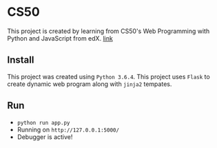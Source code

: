 # CS50
This project is created by learning from CS50's Web Programming with Python and JavaScript from edX.
[link](https://courses.edx.org/courses/course-v1:HarvardX+CS50W+Web/course/)

## Install
This project was created using `Python 3.6.4`. This project uses `Flask` to create dynamic web program along with `jinja2` tempates.

## Run
* `python run app.py`
* Running on `http://127.0.0.1:5000/`
* Debugger is active!

